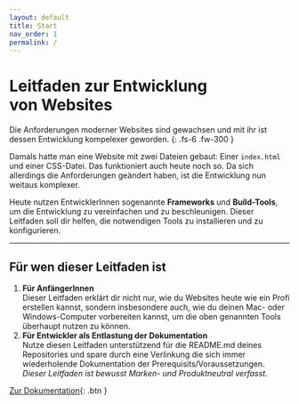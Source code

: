 ```yaml
---
layout: default
title: Start
nav_order: 1
permalink: /
---
```


# Leitfaden zur Entwicklung von&nbsp;Websites

Die Anforderungen moderner Websites sind gewachsen und mit ihr ist dessen Entwicklung kompelexer geworden.
{: .fs-6 .fw-300 }

Damals hatte man eine Website mit zwei Dateien gebaut: Einer `index.html` und einer CSS-Datei. Das funktioniert auch heute noch so. Da sich allerdings die Anforderungen geändert haben, ist die Entwicklung nun weitaus komplexer.

Heute nutzen EntwicklerInnen sogenannte **Frameworks** und **Build-Tools**, um die Entwicklung zu vereinfachen und zu beschleunigen. Dieser Leitfaden soll dir helfen, die notwendigen Tools zu installieren und zu konfigurieren.

---

## Für wen dieser Leitfaden ist

1. **Für AnfängerInnen**\
   Dieser Leitfaden erklärt dir nicht nur, wie du Websites heute wie ein Profi erstellen kannst, sondern insbesondere auch, wie du deinen Mac- oder Windows-Computer vorbereiten kannst, um die oben genannten Tools überhaupt nutzen zu können.
2. **Für Entwickler als Entlastung der Dokumentation**\
   Nutze diesen Leitfaden unterstützend für die README.md deines Repositories und spare durch eine Verlinkung die sich immer wiederholende Dokumentation der Prerequisits/Voraussetzungen.
   _Dieser Leitfaden ist bewusst Marken- und Produktneutral verfasst._

[Zur Dokumentation](/prerequisits/){: .btn }